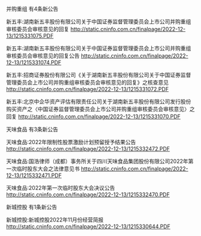 并购重组 有4条新公告 

新五丰:湖南新五丰股份有限公司关于中国证券监督管理委员会上市公司并购重组审核委员会审核意见的回复 http://static.cninfo.com.cn/finalpage/2022-12-13/1215331075.PDF 

新五丰:湖南新五丰股份有限公司关于中国证券监督管理委员会上市公司并购重组审核委员会审核意见的回复公告 http://static.cninfo.com.cn/finalpage/2022-12-13/1215331074.PDF 

新五丰:招商证券股份有限公司《关于湖南新五丰股份有限公司关于中国证券监督管理委员会上市公司并购重组审核委员会审核意见的回复》之核查意见 http://static.cninfo.com.cn/finalpage/2022-12-13/1215331072.PDF 

新五丰:北京中企华资产评估有限责任公司关于湖南新五丰股份有限公司发行股份购买资产之〈中国证券监督管理委员会上市公司并购重组审核委员会审核意见〉之回复 http://static.cninfo.com.cn/finalpage/2022-12-13/1215331070.PDF 

天味食品 有3条新公告 

天味食品:2022年限制性股票激励计划预留授予结果公告 http://static.cninfo.com.cn/finalpage/2022-12-13/1215332472.PDF 

天味食品:国浩律师（成都）事务所关于四川天味食品集团股份有限公司2022年第一次临时股东大会之法律意见书 http://static.cninfo.com.cn/finalpage/2022-12-13/1215332471.PDF 

天味食品:2022年第一次临时股东大会决议公告 http://static.cninfo.com.cn/finalpage/2022-12-13/1215332470.PDF 

新城控股 有1条新公告 

新城控股:新城控股2022年11月份经营简报 http://static.cninfo.com.cn/finalpage/2022-12-13/1215330644.PDF 

